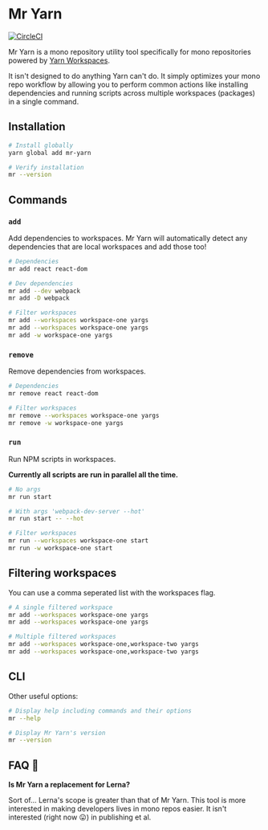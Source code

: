 # Mr Yarn

[![CircleCI](https://circleci.com/gh/LeeCheneler/mr-yarn.svg?style=svg)](https://circleci.com/gh/LeeCheneler/mr-yarn)

Mr Yarn is a mono repository utility tool specifically for mono repositories powered by [Yarn Workspaces](https://yarnpkg.com/lang/en/docs/workspaces/).

It isn't designed to do anything Yarn can't do. It simply optimizes your mono repo workflow by allowing you to perform common actions like installing dependencies and running scripts across multiple workspaces (packages) in a single command.

## Installation

```bash
# Install globally
yarn global add mr-yarn

# Verify installation
mr --version
```

## Commands

### `add`

Add dependencies to workspaces. Mr Yarn will automatically detect any dependencies that are local workspaces and add those too!

```bash
# Dependencies
mr add react react-dom

# Dev dependencies
mr add --dev webpack
mr add -D webpack

# Filter workspaces
mr add --workspaces workspace-one yargs
mr add --workspaces workspace-one yargs
mr add -w workspace-one yargs
```

### `remove`

Remove dependencies from workspaces.

```bash
# Dependencies
mr remove react react-dom

# Filter workspaces
mr remove --workspaces workspace-one yargs
mr remove -w workspace-one yargs
```

### `run`

Run NPM scripts in workspaces.

**Currently all scripts are run in parallel all the time.**

```bash
# No args
mr run start

# With args 'webpack-dev-server --hot'
mr run start -- --hot

# Filter workspaces
mr run --workspaces workspace-one start
mr run -w workspace-one start
```

## Filtering workspaces

You can use a comma seperated list with the workspaces flag.

```bash
# A single filtered workspace
mr add --workspaces workspace-one yargs
mr add --workspaces workspace-one yargs

# Multiple filtered workspaces
mr add --workspaces workspace-one,workspace-two yargs
mr add --workspaces workspace-one,workspace-two yargs
```

## CLI

Other useful options:

```bash
# Display help including commands and their options
mr --help

# Display Mr Yarn's version
mr --version
```

## FAQ 🤔

**Is Mr Yarn a replacement for Lerna?**

Sort of... Lerna's scope is greater than that of Mr Yarn. This tool is more interested in making developers lives in mono repos easier. It isn't interested (right now 😛) in publishing et al.
